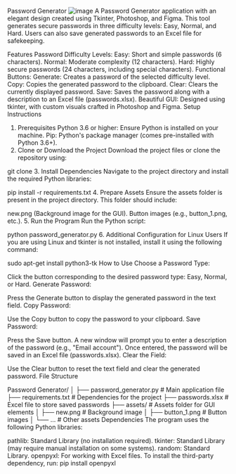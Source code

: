 Password Generator
![image](https://github.com/user-attachments/assets/15ec2556-daad-4cc0-8c1a-f6c098e510a7)
A Password Generator application with an elegant design created using Tkinter, Photoshop, and Figma. This tool generates secure passwords in three difficulty levels: Easy, Normal, and Hard. Users can also save generated passwords to an Excel file for safekeeping.

Features
Password Difficulty Levels:
Easy: Short and simple passwords (6 characters).
Normal: Moderate complexity (12 characters).
Hard: Highly secure passwords (24 characters, including special characters).
Functional Buttons:
Generate: Creates a password of the selected difficulty level.
Copy: Copies the generated password to the clipboard.
Clear: Clears the currently displayed password.
Save: Saves the password along with a description to an Excel file (passwords.xlsx).
Beautiful GUI:
Designed using tkinter, with custom visuals crafted in Photoshop and Figma.
Setup Instructions
1. Prerequisites
Python 3.6 or higher: Ensure Python is installed on your machine.
Pip: Python's package manager (comes pre-installed with Python 3.6+).
2. Clone or Download the Project
Download the project files or clone the repository using:

git clone <repository-url>
3. Install Dependencies
Navigate to the project directory and install the required Python libraries:

pip install -r requirements.txt
4. Prepare Assets
Ensure the assets folder is present in the project directory. This folder should include:

new.png (Background image for the GUI).
Button images (e.g., button_1.png, etc.).
5. Run the Program
Run the Python script:

python password_generator.py
6. Additional Configuration for Linux Users
If you are using Linux and tkinter is not installed, install it using the following command:

sudo apt-get install python3-tk
How to Use
Choose a Password Type:

Click the button corresponding to the desired password type: Easy, Normal, or Hard.
Generate Password:

Press the Generate button to display the generated password in the text field.
Copy Password:

Use the Copy button to copy the password to your clipboard.
Save Password:

Press the Save button. A new window will prompt you to enter a description of the password (e.g., "Email account").
Once entered, the password will be saved in an Excel file (passwords.xlsx).
Clear the Field:

Use the Clear button to reset the text field and clear the generated password.
File Structure

Password Generator/
│
├── password_generator.py      # Main application file
├── requirements.txt           # Dependencies for the project
├── passwords.xlsx             # Excel file to store saved passwords
├── assets/                    # Assets folder for GUI elements
│   ├── new.png                # Background image
│   ├── button_1.png           # Button images
│   └── ...                    # Other assets
Dependencies
The program uses the following Python libraries:

pathlib: Standard Library (no installation required).
tkinter: Standard Library (may require manual installation on some systems).
random: Standard Library.
openpyxl: For working with Excel files.
To install the third-party dependency, run:
pip install openpyxl
